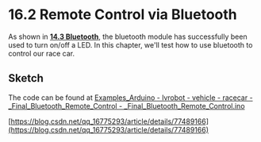 # 16.2 Remote Control via Bluetooth

As shown in [**14.3 Bluetooth**](../../Part5_Communication/14_Communication/03_bluetooth.md), the bluetooth module has successfully been used to turn on/off a LED. In this chapter, we'll test how to use bluetooth to control our race car.


## 


## Sketch
The code can be found at [Examples_Arduino - lvrobot - vehicle - racecar - _Final_Bluetooth_Remote_Control - _Final_Bluetooth_Remote_Control.ino](https://github.com/LongerVisionRobot/Examples_Arduino/blob/master/lvrobot/vehicle/racecar/_Final_Bluetooth_Remote_Control/_Final_Bluetooth_Remote_Control.ino)


[https://blog.csdn.net/qq_16775293/article/details/77489166](https://blog.csdn.net/qq_16775293/article/details/77489166)
